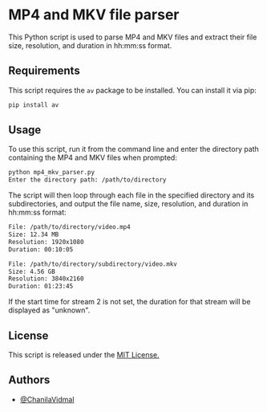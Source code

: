 # MP4 and MKV file parser

This Python script is used to parse MP4 and MKV files and extract their file size, resolution, and duration in hh:mm:ss format.

## Requirements

This script requires the `av` package to be installed. You can install it via pip:

```bash
pip install av
```

## Usage

To use this script, run it from the command line and enter the directory path containing the MP4 and MKV files when prompted:

```bash
python mp4_mkv_parser.py
Enter the directory path: /path/to/directory
```
The script will then loop through each file in the specified directory and its subdirectories, and output the file name, size, resolution, and duration in hh:mm:ss format:

```bash
File: /path/to/directory/video.mp4
Size: 12.34 MB
Resolution: 1920x1080
Duration: 00:10:05

File: /path/to/directory/subdirectory/video.mkv
Size: 4.56 GB
Resolution: 3840x2160
Duration: 01:23:45
```
If the start time for stream 2 is not set, the duration for that stream will be displayed as "unknown".
## License

This script is released under the [MIT License.](https://choosealicense.com/licenses/mit/)

## Authors

- [@ChanilaVidmal](https://github.com/ChanilaVidmal)

